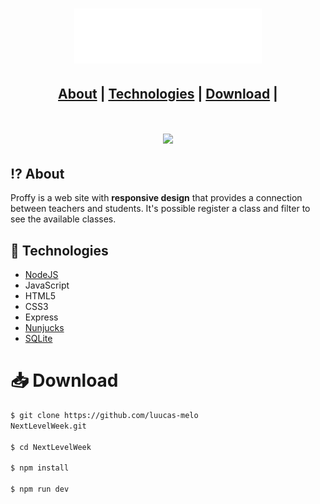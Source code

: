 <h1 align = "center" >
    <img src="https://raw.githubusercontent.com/luucas-melo/NextLevelWeek/4c6d057cce1fa4fa10e55c7921b2528a3aba914c/public/images/logo.svg" width="300px">
</h1>

<h2 align="center">  
  <a href="#-⁉️-about">About</a> |
  <a href="#-technologies">Technologies</a> | 
  <a href="#-download">Download</a> | 
</h2>
<h1 align= "center">
   <img src="public/presentation/proffy_presentation.gif">
</h1>

## ⁉️ About
Proffy is a web site with **responsive design** that provides a connection between teachers and students. It's possible register a class and filter to see the available classes.

## 🚀 Technologies
- [NodeJS](https://nodejs.org/en/)
- JavaScript
- HTML5
- CSS3
- Express
- [Nunjucks](https://mozilla.github.io/nunjucks/)
- [SQLite](https://www.sqlite.org/index.html)

# 📥 Download
```bash
$ git clone https://github.com/luucas-melo 
NextLevelWeek.git

$ cd NextLevelWeek

$ npm install

$ npm run dev

```



